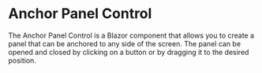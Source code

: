 # Anchor Panel Control
The Anchor Panel Control is a Blazor component that allows you to create a panel that can be anchored to any side of the screen. The panel can be opened and closed by clicking on a button or by dragging it to the desired position.
